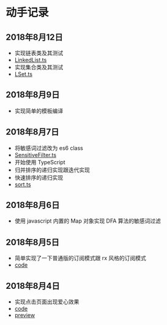 # 动手记录

## 2018年8月12日

- 实现链表类及其测试
- [LinkedList.ts](https://github.com/lllllllqw/lllllllqw.github.io/blob/master/js/speedJavascript/utils/LinkedList.ts)
- 实现集合类及其测试
- [LSet.ts](https://github.com/lllllllqw/lllllllqw.github.io/blob/master/js/speedJavascript/utils/LSet.ts)

## 2018年8月9日

- 实现简单的模板编译

## 2018年8月7日

- 将敏感词过滤改为 es6 class 
- [SensitiveFilter.ts](https://github.com/lllllllqw/lllllllqw.github.io/blob/master/js/speedJavascript/utils/SensitiveFilter.ts)
- 开始使用 TypeScript
- 归并排序的递归实现跟迭代实现
- 快速排序的递归实现
- [sort.ts](https://github.com/lllllllqw/lllllllqw.github.io/blob/master/js/speedJavascript/utils/sort.ts)

## 2018年8月6日

- 使用 javascript 内置的 Map 对象实现 DFA 算法的敏感词过滤

## 2018年8月5日

- 简单实现了一下普通版的订阅模式跟 rx 风格的订阅模式
- [code](https://github.com/lllllllqw/lllllllqw.github.io/blob/master/js/observer)

## 2018年8月4日

- 实现点击页面出现爱心效果
- [code](https://github.com/lllllllqw/lllllllqw.github.io/tree/master/css/heart)
- [preview](https://lllllllqw.github.io/css/heart)